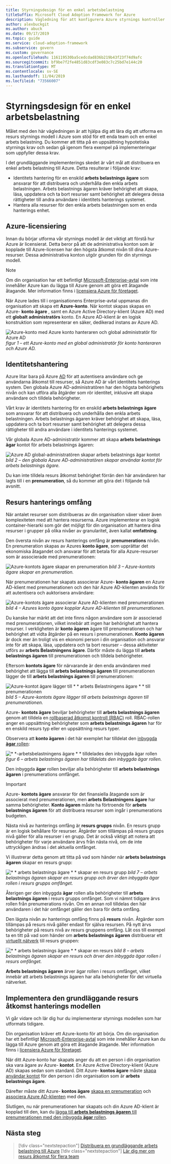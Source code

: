 ```yaml
---
title: Styrningsdesign för en enkel arbetsbelastning
titleSuffix: Microsoft Cloud Adoption Framework for Azure
description: Vägledning för att konfigurera Azure styrnings kontroller så att en användare kan distribuera en enkel arbets belastning.
author: alexbuckgit
ms.author: abuck
ms.date: 09/17/2019
ms.topic: guide
ms.service: cloud-adoption-framework
ms.subservice: govern
ms.custom: governance
ms.openlocfilehash: 116119530ba5cedcdad836b219b43f23f74d9afc
ms.sourcegitcommit: bf9be7f2fe4851d83cdf3e083c7c25bd7e144c20
ms.translationtype: MT
ms.contentlocale: sv-SE
ms.lasthandoff: 11/04/2019
ms.locfileid: "73566007"
---
```

# <a name="governance-design-for-a-simple-workload"></a>Styrningsdesign för en enkel arbetsbelastning

Målet med den här vägledningen är att hjälpa dig att lära dig att utforma en resurs styrnings modell i Azure som stöd för ett enda team och en enkel arbets belastning. Du kommer att titta på en uppsättning hypotetiska styrnings krav och sedan gå igenom flera exempel på implementeringar som uppfyller dessa krav.

I det grundläggande implementerings skedet är vårt mål att distribuera en enkel arbets belastning till Azure. Detta resulterar i följande krav:

- Identitets hantering för en enskild **arbets belastnings ägare** som ansvarar för att distribuera och underhålla den enkla arbets belastningen. Arbets belastnings ägaren kräver behörighet att skapa, läsa, uppdatera och ta bort resurser samt behörighet att delegera dessa rättigheter till andra användare i identitets hanterings systemet.
- Hantera alla resurser för den enkla arbets belastningen som en enda hanterings enhet.

## <a name="azure-licensing"></a>Azure-licensiering

Innan du börjar utforma vår styrnings modell är det viktigt att förstå hur Azure är licensierat. Detta beror på att de administrativa konton som är kopplade till Azure-licensen har den högsta åtkomst nivån till dina Azure-resurser. Dessa administrativa konton utgör grunden för din styrnings modell.

> [!NOTE]
> Om din organisation har ett befintligt [Microsoft-Enterprise-avtal](https://www.microsoft.com/licensing/licensing-programs/enterprise.aspx) som inte innehåller Azure kan du lägga till Azure genom att göra ett åtagande åtagande. Mer information finns i [licensiera Azure för företaget](https://azure.microsoft.com/pricing/enterprise-agreement).

När Azure lades till i organisationens Enterprise-avtal uppmanas din organisation att skapa ett **Azure-konto**. När kontot skapas skapas en Azure- **konto ägare** , samt en Azure Active Directory-klient (Azure AD) med ett **globalt administratörs** konto. En Azure AD-klient är en logisk konstruktion som representerar en säker, dedikerad instans av Azure AD.

![Azure-konto med Azure konto hanteraren och global administratör för Azure AD](../../_images/govern/design/governance-3-0.png)
*figur 1 – ett Azure-konto med en global administratör för konto hanteraren och Azure AD.*

## <a name="identity-management"></a>Identitetshantering

Azure litar bara på Azure [AD](https://docs.microsoft.com/azure/active-directory) för att autentisera användare och ge användarna åtkomst till resurser, så Azure AD är vårt identitets hanterings system. Den globala Azure AD-administratören har den högsta behörighets nivån och kan utföra alla åtgärder som rör identitet, inklusive att skapa användare och tilldela behörigheter.

Vårt krav är identitets hantering för en enskild **arbets belastnings ägare** som ansvarar för att distribuera och underhålla den enkla arbets belastningen. Arbets belastnings ägaren kräver behörighet att skapa, läsa, uppdatera och ta bort resurser samt behörighet att delegera dessa rättigheter till andra användare i identitets hanterings systemet.

Vår globala Azure AD-administratör kommer att skapa **arbets belastnings ägar** kontot för arbets belastnings ägaren:

![Azure AD global-administratören skapar arbets belastnings ägar kontot](../../_images/govern/design/governance-1-2.png)
*bild 2 – den globala Azure AD-administratören skapar användar kontot för arbets belastnings ägare.*

Du kan inte tilldela resurs åtkomst behörighet förrän den här användaren har lagts till i en **prenumeration**, så du kommer att göra det i följande två avsnitt.

## <a name="resource-management-scope"></a>Resurs hanterings omfång

När antalet resurser som distribueras av din organisation växer växer även komplexiteten med att hantera resurserna. Azure implementerar en logisk container-hierarki som gör det möjligt för din organisation att hantera dina resurser i grupper på olika nivåer av granularitet, även kallat **omfattning**.

Den översta nivån av resurs hanterings omfång är **prenumerations** nivån. En prenumeration skapas av Azures **konto ägare**, som upprättar det ekonomiska åtagandet och ansvarar för att betala för alla Azure-resurser som är associerade med prenumerationen:

![Azure-kontots ägare skapar en prenumeration](../../_images/govern/design/governance-1-3.png)
*bild 3 – Azure-kontots ägare skapar en prenumeration.*

När prenumerationen har skapats associerar Azure- **konto ägaren** en Azure AD-klient med prenumerationen och den här Azure AD-klienten används för att autentisera och auktorisera användare:

![Azure-kontots ägare associerar Azure AD-klienten med prenumerationen](../../_images/govern/design/governance-1-4.png)
*bild 4 – Azures konto ägare kopplar Azure AD-klienten till prenumerationen.*

Du kanske har märkt att det inte finns någon användare som är associerad med prenumerationen, vilket innebär att ingen har behörighet att hantera resurser. I verkligheten är **konto ägaren** ägare till prenumerationen och har behörighet att vidta åtgärder på en resurs i prenumerationen. **Konto ägaren** är dock mer än troligt vis en ekonomi person i din organisation och ansvarar inte för att skapa, läsa, uppdatera och ta bort resurser – dessa aktiviteter utförs av **arbets Belastningens ägare**. Därför måste du lägga till **arbets belastnings ägaren** till prenumerationen och tilldela behörigheter.

Eftersom **kontots ägare** för närvarande är den enda användaren med behörighet att lägga till **arbets belastnings ägaren** till prenumerationen lägger de till **arbets belastnings ägaren** till prenumerationen:

![Azure-kontot ägare lägger till * * arbets Belastningens ägare * * till prenumerationen](../../_images/govern/design/governance-1-5.png)
*bild 5 – Azure-kontots ägare lägger till arbets belastnings ägaren till prenumerationen.*

Azure- **kontots ägare** beviljar behörigheter till **arbets belastnings ägaren** genom att tilldela en [rollbaserad åtkomst kontroll (RBAC)](https://docs.microsoft.com/azure/role-based-access-control) roll. RBAC-rollen anger en uppsättning behörigheter som **arbets belastnings ägaren** har för en enskild resurs typ eller en uppsättning resurs typer.

Observera att **konto ägaren** i det här exemplet har tilldelat den [inbyggda **ägar** rollen](https://docs.microsoft.com/azure/role-based-access-control/built-in-roles#owner):

![* *-arbetsbelastningens ägare * * tilldelades den inbyggda ägar rollen](../../_images/govern/design/governance-1-6.png)
*figur 6 – arbets belastnings ägaren har tilldelats den inbyggda ägar rollen.*

Den inbyggda **ägar** rollen beviljar alla behörigheter till **arbets belastnings ägaren** i prenumerations omfånget.

> [!IMPORTANT]
> Azure- **kontots ägare** ansvarar för det finansiella åtagande som är associerat med prenumerationen, men **arbets Belastningens ägare** har samma behörigheter. **Konto ägaren** måste ha förtroende för **arbets belastnings ägaren** för att distribuera resurser som ingår i prenumerations budgeten.

Nästa nivå av hanterings omfång är **resurs grupps** nivån. En resurs grupp är en logisk behållare för resurser. Åtgärder som tillämpas på resurs grupps nivå gäller för alla resurser i en grupp. Det är också viktigt att notera att behörigheter för varje användare ärvs från nästa nivå, om de inte uttryckligen ändras i det aktuella omfånget.

Vi illustrerar detta genom att titta på vad som händer när **arbets belastnings ägaren** skapar en resurs grupp:

![* * arbets belastnings ägare * * skapar en resurs grupp](../../_images/govern/design/governance-1-7.png)
*bild 7 – arbets belastnings ägaren skapar en resurs grupp och ärver den inbyggda ägar rollen i resurs grupps omfånget.*

Återigen ger den inbyggda **ägar** rollen alla behörigheter till **arbets belastnings ägaren** i resurs grupps omfånget. Som vi nämnt tidigare ärvs rollen från prenumerations nivån. Om en annan roll tilldelas den här användaren i det här omfånget gäller den bara för detta omfång.

Den lägsta nivån av hanterings omfång finns på **resurs** nivån. Åtgärder som tillämpas på resurs nivå gäller endast för själva resursen. På nytt ärvs behörigheter på resurs nivå av resurs gruppens omfång. Låt oss till exempel ta en titt på vad som händer om **arbets belastnings ägaren** distribuerar ett [virtuellt nätverk](https://docs.microsoft.com/azure/virtual-network/virtual-networks-overview) till resurs gruppen:

![* * arbets belastnings ägare * * skapar en resurs](../../_images/govern/design/governance-1-8.png)
*bild 8 – arbets belastnings ägaren skapar en resurs och ärver den inbyggda ägar rollen i resurs omfånget.*

**Arbets belastnings ägaren** ärver ägar rollen i resurs omfånget, vilket innebär att arbets belastnings ägaren har alla behörigheter för det virtuella nätverket.

## <a name="implement-the-basic-resource-access-management-model"></a>Implementera den grundläggande resurs åtkomst hanterings modellen

Vi går vidare och lär dig hur du implementerar styrnings modellen som har utformats tidigare.

Din organisation kräver ett Azure-konto för att börja. Om din organisation har ett befintligt [Microsoft-Enterprise-avtal](https://www.microsoft.com/licensing/licensing-programs/enterprise.aspx) som inte innehåller Azure kan du lägga till Azure genom att göra ett åtagande åtagande. Mer information finns i [licensiera Azure för företaget](https://azure.microsoft.com/pricing/enterprise-agreement).

När ditt Azure-konto har skapats anger du att en person i din organisation ska vara ägare av Azure- **kontot**. En Azure Active Directory-klient (Azure AD) skapas sedan som standard. Ditt Azure- **kontos ägare** måste [skapa användar kontot](https://docs.microsoft.com/azure/active-directory/add-users-azure-active-directory) för den person i din organisation som är **arbets belastnings ägare**.

Därefter måste ditt Azure- **kontos ägare** [skapa en prenumeration](https://docs.microsoft.com/partner-center/create-a-new-subscription) och [associera Azure AD-klienten](https://docs.microsoft.com/azure/active-directory/fundamentals/active-directory-how-subscriptions-associated-directory) med den.

Slutligen, nu när prenumerationen har skapats och din Azure AD-klient är kopplad till den, kan du [lägga till **arbets belastnings ägaren** till prenumerationen med den inbyggda **ägar** rollen](https://docs.microsoft.com/azure/billing/billing-add-change-azure-subscription-administrator#to-assign-a-user-as-an-administrator).

## <a name="next-steps"></a>Nästa steg

> [!div class="nextstepaction"]
> [Distribuera en grundläggande arbets belastning till Azure](../../infrastructure/virtual-machines/basic-workload.md)
> [!div class="nextstepaction"]
> [Lär dig mer om resurs åtkomst för flera team](./governance-multiple-teams.md)
